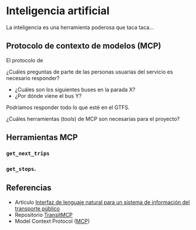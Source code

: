 # Inteligencia artificial

La inteligencia es una herramienta poderosa que taca taca...

## Protocolo de contexto de modelos (MCP)

El protocolo de

¿Cuáles preguntas de parte de las personas usuarias del servicio es necesario responder?

- ¿Cuáles son los siguientes buses en la parada X?
- ¿Por dónde viene el bus Y?

Podríamos responder todo lo que esté en el GTFS.

¿Cuáles herramientas (_tools_) de MCP son necesarias para el proyecto?

## Herramientas MCP

### `get_next_trips`

### `get_stops`.

## Referencias

- Artículo [Interfaz de lenguaje natural para un sistema de información del transporte público](https://www.overleaf.com/read/ncnrpnwhcsdh#8f1b80)
- Repositorio [TransitMCP](https://github.com/fabianabarca/transit-mcp)
- Model Context Protocol ([MCP](https://modelcontextprotocol.io/introduction))


